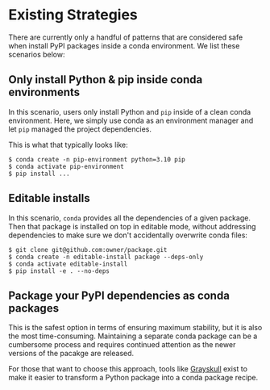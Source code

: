 # Existing Strategies

There are currently only a handful of patterns that are considered safe
when install PyPI packages inside a conda environment. We list these 
scenarios below:

## Only install Python & pip inside conda environments

In this scenario, users only  install Python and `pip` inside of a clean
conda environment. Here, we simply use conda as an environment manager and
let `pip` managed the project dependencies.

This is what that typically looks like:

```console
$ conda create -n pip-environment python=3.10 pip
$ conda activate pip-environment
$ pip install ...
```

## Editable installs

In this scenario, `conda` provides all the dependencies of a given package.
Then that package is installed on top in editable mode, without addressing dependencies
to make sure we don't accidentally overwrite conda files:

```console
$ git clone git@github.com:owner/package.git
$ conda create -n editable-install package --deps-only
$ conda activate editable-install
$ pip install -e . --no-deps
```

## Package your PyPI dependencies as conda packages

This is the safest option in terms of ensuring maximum stability, but it is
also the most time-consuming. Maintaining a separate conda package can be a cumbersome
process and requires continued attention as the newer versions of the pacakge
are released.

For those that want to choose this approach, tools like [Grayskull](https://conda.github.io/grayskull/)
exist to make it easier to transform a Python package into a conda package recipe.

